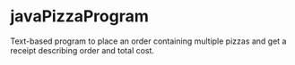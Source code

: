 # javaPizzaProgram

Text-based program to place an order containing multiple pizzas and get a receipt describing order and total cost.
